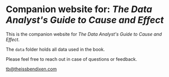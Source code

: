 # Companion website for: *The Data Analyst's Guide to Cause and Effect*

This is the companion website for *The Data Analyst's Guide to Cause and Effect*.

The `data` folder holds all data used in the book. 

Please feel free to reach out in case of questions or feedback.

tb@theissbendixen.com
